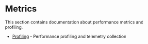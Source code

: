 # Metrics

This section contains documentation about performance metrics and profiling.

- [Profiling](../metrics/profiling.md) - Performance profiling and telemetry collection
